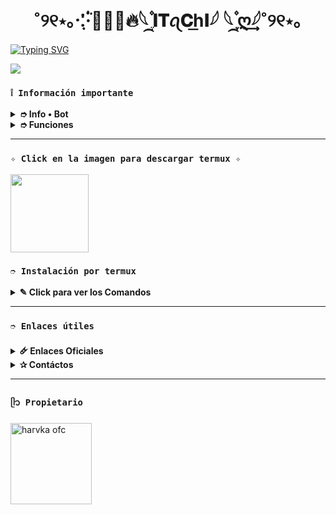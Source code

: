 <h1 align="center">˚୨୧⋆｡⁖ฺ۟̇࣪·֗٬̤⃟🔥𓆩‌۫᷼ ִֶ𝐈𝐓ꪖ𝐂h͟𝐈𓆪 𓆩‌۫᷼ ִֶָღ͢𓆪˚୨୧⋆｡</h1>

[![Typing SVG](https://readme-typing-svg.demolab.com?font=Fira+Code&pause=1000&color=00BFFF&lines=Bienvenido(a)+a+mi+repositorio;disfruta+de+ITACHI+dev+Harvak)](https://git.io/typing-svg)

 <img src= "https://qu.ax/ixyfD.jpg">
    </p>

### **`❕️ Información importante`**

<details>
 <summary><b> ➮ Info • Bot</b></summary>

* Este proyecto **no está afiliado de ninguna manera** con `WhatsApp`, `Inc. WhatsApp` es una marca registrada de `WhatsApp LLC`, y este bot es un **desarrollo independiente** que **no tiene ninguna relación oficial con la compañía**.
</details>

<details>
 <summary><b> ➮ Funciones</b></summary>

> Bot en desarrollo si presenta alguna falla reportar al creador para darle una solución óptima.

- [x] Interacción con voz y texto
- [x] Configuración de grupo
- [x] antidelete, antilink, antispam, etc
- [x] Bienvenida personalizada
- [x] Juegos, tictactoe, mate, etc
- [x] Chatbot (simsimi)
- [x] Chatbot (autoresponder)
- [x] Crear sticker de image/video/gif/url
- [x] SubBot (Jadibot)
- [x] Buscador Google
- [x] Juego RPG
- [x] Personalizar imagen del menú
- [x] Descarga de música y video De YT
- [ ] Otros

</details>

---

### **`✧ Click en la imagen para descargar termux ✧`**
<a
href="https://www.mediafire.com/file/llugt4zgj7g3n3u/com.termux_1020.apk/file"><img src="https://qu.ax/finc.jpg" height="125px"></a> 

### **`➮ Instalación por termux`**

<details>
 <summary><b> ✎ Click para ver los Comandos </b></summary>

### **❀ Instalación manual por termux**
> Nota: Copie y pegue los comandos en termux uno por uno.
```bash
termux-setup-storage
```

```bash
apt update && apt upgrade && pkg install -y git nodejs ffmpeg imagemagick yarn
```

```bash
git clone https://github.com/Harvak-OFC/RAGNA && cd RAGNA
```

```bash
yarn install
```

```bash
npm install
```

```bash
npm update
```

```bash
npm start
```

> Si aparece (Y/I/N/O/D/Z) [default=N] ? use la letra "y" + "ENTER" para continuar con la instalación

### **🜸 Activar en caso de detenerse en termux**

> Si después de instalar el bot en Termux se detiene (pantalla en blanco, pérdida de conexión a Internet, reinicio del dispositivo), sigue estos pasos:

❒ Abre Termux y navega al directorio del bot:
   
   ```bash
    cd RAGNA
   ```

❒ Inicia el bot nuevamente:
  
   ```bash
    npm start
   ```

### **✰ Volverte owner del Bot**

> Si después de instalar el bot en Termux y iniciar la session del bot (deseas poner tu número es la lista de owner pon este comando:

   ```bash
    cd RAGNA && nano settings.js
   ```

</details>

---
### **`➮ Enlaces útiles`**

<details>
 <summary><b> 🜸 Enlaces Oficiales </b></summary>

 * Canal Oficial  [`¡Click aquí!`](https://whatsapp.com/channel/0029VazHywx0rGiUAYluYB24)
* Grupo Oficial [`¡Click aquí!`](https://chat.whatsapp.com/Gqv0byeAjXiHPL5bX94UGE)
* Comunidad Oficial [`¡Click aquí!`](https://chat.whatsapp.com/CHXQizfRDItFdWM8F217oB)
</details>

<details>
<summary><b> ✰ Contáctos</b></summary>

* WhatsApp: [`Aquí`](https://wa.me/5216631079388)


</details>

---



### **`ᥫ᭡ Propietario`**
<a
href="https://qu.ax/BzBzf.jpg"><img src="https://qu.ax/BzBzf.jpg" width="130" height="130" alt="
harvka ofc"/></a>



